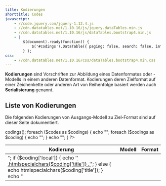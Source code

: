 ```yaml
---
title: Kodierungen
shorttitle: Codes
javascript:
    - //code.jquery.com/jquery-1.12.4.js
    - //cdn.datatables.net/1.10.16/js/jquery.dataTables.min.js
    - //cdn.datatables.net/1.10.16/js/dataTables.bootstrap4.min.js
    - |
        $(document).ready(function() {
            $('#codings').DataTable({ paging: false, search: false, info: false });
        } );
css: 
    - //cdn.datatables.net/1.10.16/css/dataTables.bootstrap4.min.css
---
```


**Kodierungen** sind Vorschriften zur Abbildung eines Datenformates oder
-Modells in einem anderen Datenformat. Kodierungen deren Zielformat auf einer
Zeichenkette oder anderen Art von Reihenfolge basiert werden auch
**Serialisierung** genannt. 

## Liste von Kodierungen

Die folgenden Kodierungen von Ausgangs-Modell zu Ziel-Format sind auf dieser Seite dokumentiert.

<phtml>
<table class="table table-bordered table-striped" id="codings">
  <thead>
    <tr>
      <th>Kodierung</th>
      <th>Modell</th>
      <th>Format</th>
    </tr>
  </thead>
  <tbody>
    <?php 
        $codes = \GBV\Codings::fromDir('../templates')->codings();
        foreach ($codes as $codings) {
            echo "<tr>";
            foreach ($codings as $coding) {
                echo "<td>";
                if ($coding['local']) {
                    echo '<a href="'
                        .htmlspecialchars($coding['local'])
                        .'">'
                        .htmlspecialchars($coding['title'])
                        .'</a>';
                } else {
                    echo htmlspecialchars($coding['title']);
                }
                echo "</td>";
            }
            echo "</tr>";
        }
    ?>
  </tbody>
</table>
</phtml>

<!--

## Eigenschaften von Kodierungen

Letzendlich basieren alle Kodierungen über eine oder mehrere Ebenen auf Bytes
(und damit wiederum auf Bits), denn dies ist die einzige Form in der digitale
Daten physikalisch vorliegen.

Kodierungen können in beide Richtungen angewandt werden. Im Englischen wird
zwischen *encoding* (Kodierung, vom Modell zum Format) und *decoding*
(Dekodierung, vom Format zum Modell) unterschieden.

Kodierung sollten für jedes mögliche Dokument des Ausangs-Modells mindestens
ein Dokument im Ziel-Format bereitstellen. Anderfalls ist die Kodierung
*unvollständig*.

Während es bei den meisten Kodierung mehrere alternative Möglichkeiten der
Abbildung gibt (beispielsweise die mögliche Verwendung oder Auslassung
zusätzliche Leerzeichen), sollte die Dekodierung immer *eindeutig* sein.

Im Mathematischen Sinne (also auch so wie Computer die Daten verarbeiten) ist
die Abbildung einer Kodierung eher umgekehrt definiert: als
Dekodierungs-Funktion vom Format zum kodierten Modell.  Die Funktion ist dabei
meist nur partiell, es gibt also Dokumente die sich nicht dekodieren lassen
weil sie der Kodierungsvorschrift nach fehlerhaft sind.

Falls eine Kodierung/Dekodierung in beide Richtungen eindeutig ist, wird sie
auch als *Normalisierung* bezeichnet. Eine Folge normalisierender Kodierungen
bis zur Ebene von Bytes ist notwendig um bei Bedarf gleiche Dokumente anhand
ihrer Prüfsummen identifizieren zu können. In der Praxis ist dies bislang
jedoch nur für die wenigsten Formate möglich.

-->
